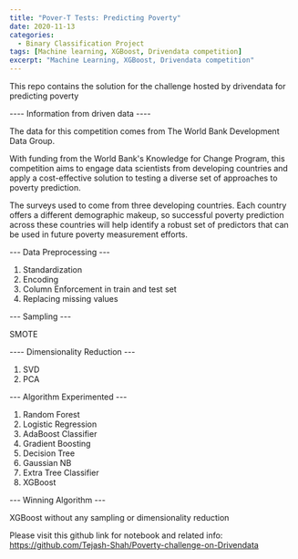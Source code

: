 ```yaml
---
title: "Pover-T Tests: Predicting Poverty"
date: 2020-11-13
categories:
  - Binary Classification Project
tags: [Machine learning, XGBoost, Drivendata competition]
excerpt: "Machine Learning, XGBoost, Drivendata competition"
---
```


This repo contains the solution for the challenge hosted by drivendata for predicting poverty

---- Information from driven data ----

The data for this competition comes from The World Bank Development Data Group.

With funding from the World Bank's Knowledge for Change Program, this competition aims to engage data scientists from developing countries and apply a cost-effective solution to testing a diverse set of approaches to poverty prediction.

The surveys used to come from three developing countries. Each country offers a different demographic makeup, so successful poverty prediction across these countries will help identify a robust set of predictors that can be used in future poverty measurement efforts.

--- Data Preprocessing ---

1. Standardization
2. Encoding
3. Column Enforcement in train and test set
4. Replacing missing values

--- Sampling ---

SMOTE

---- Dimensionality Reduction ---

1. SVD
2. PCA

--- Algorithm Experimented ---

1. Random Forest
2. Logistic Regression
3. AdaBoost Classifier
4. Gradient Boosting
5. Decision Tree
6. Gaussian NB
7. Extra Tree Classifier
8. XGBoost

--- Winning Algorithm ---

XGBoost without any sampling or dimensionality reduction

Please visit this github link for notebook and related info: https://github.com/Tejash-Shah/Poverty-challenge-on-Drivendata